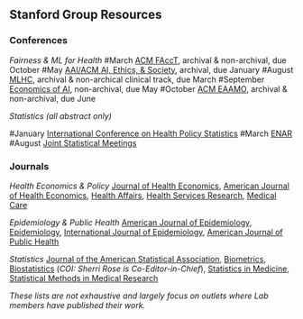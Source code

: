 
## Stanford Group Resources

### Conferences
_Fairness & ML for Health_
#March 
[ACM FAccT](https://facctconference.org), archival & non-archival, due October
#May 
[AAI/ACM AI, Ethics, & Society](https://www.aies-conference.com/2021/), archival, due January 
#August 
[MLHC](https://www.mlforhc.org/), archival & non-archical clinical track, due March
#September 
[Economics of AI](https://www.economicsofai.com/blog/2021/2/2/2021-nber-economics-of-ai-conference-call-for-papers), non-archival, due May
#October 
[ACM EAAMO](https://eaamo.org/), archival & non-archival, due June

_Statistics (all abstract only)_

#January 
[International Conference on Health Policy Statistics](https://ww2.amstat.org/meetings/ichps/2020/)
#March 
[ENAR](https://www.enar.org/meetings/future.cfm)
#August 
[Joint Statistical Meetings](https://www.amstat.org/asa/meetings/Joint-Statistical-Meetings.aspx)

### Journals
_Health Economics & Policy_
[Journal of Health Economics](https://www.journals.elsevier.com/journal-of-health-economics), [American Journal of Health Economics](https://www.journals.uchicago.edu/toc/ajhe/current), [Health Affairs](https://www.healthaffairs.org/), [Health Services Research](https://www.hsr.org/), [Medical Care](https://journals.lww.com/lww-medicalcare/pages/default.aspx)

_Epidemiology & Public Health_
[American Journal of Epidemiology](https://academic.oup.com/aje), [Epidemiology](https://journals.lww.com/epidem/pages/default.aspx), [International Journal of Epidemiology](https://academic.oup.com/ije), [American Journal of Public Health](https://ajph.aphapublications.org/)

_Statistics_
[Journal of the American Statistical Association](https://www.tandfonline.com/toc/uasa20/current), [Biometrics](https://onlinelibrary.wiley.com/journal/15410420), [Biostatistics](https://academic.oup.com/biostatistics) (_COI: Sherri Rose is Co-Editor-in-Chief_), [Statistics in Medicine](https://onlinelibrary.wiley.com/journal/10970258), [Statistical Methods in Medical Research](https://journals.sagepub.com/home/smm)

_These lists are not exhaustive and largely focus on outlets where Lab members have published their work._
